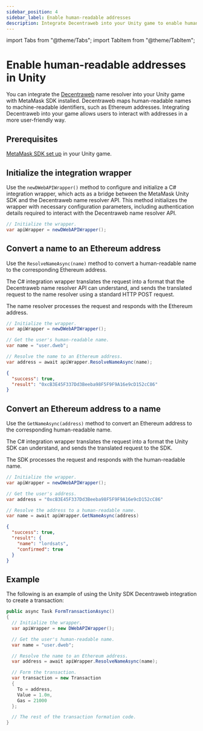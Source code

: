 ```yaml
---
sidebar_position: 4
sidebar_label: Enable human-readable addresses
description: Integrate Decentraweb into your Unity game to enable human-readable addresses.
---
```


import Tabs from "@theme/Tabs";
import TabItem from "@theme/TabItem";

# Enable human-readable addresses in Unity

You can integrate the [Decentraweb](https://decentraweb.org/) name resolver into your Unity game
with MetaMask SDK installed.
Decentraweb maps human-readable names to machine-readable identifiers, such as Ethereum addresses.
Integrating Decentraweb into your game allows users to interact with addresses in a more user-friendly way.

## Prerequisites

[MetaMask SDK set up](../../../get-started/gaming/unity.md) in your Unity game.

## Initialize the integration wrapper

Use the `newDWebAPIWrapper()` method to configure and initialize a C# integration wrapper, which
acts as a bridge between the MetaMask Unity SDK and the Decentraweb name resolver API.
This method initializes the wrapper with necessary configuration parameters, including
authentication details required to interact with the Decentraweb name resolver API.

```csharp
// Initialize the wrapper.
var apiWrapper = newDWebAPIWrapper();
```

## Convert a name to an Ethereum address

Use the `ResolveNameAsync(name)` method to convert a human-readable name to the corresponding
Ethereum address.

The C# integration wrapper translates the request into a format that the Decentraweb name resolver
API can understand, and sends the translated request to the name resolver using a standard HTTP POST request.

The name resolver processes the request and responds with the Ethereum address.

<Tabs>
<TabItem value="Method">

```csharp
// Initialize the wrapper.
var apiWrapper = newDWebAPIWrapper();

// Get the user's human-readable name.
var name = "user.dweb";

// Resolve the name to an Ethereum address.
var address = await apiWrapper.ResolveNameAsync(name);
```

</TabItem>
<TabItem value="JSON response">

```json
{
  "success": true,
  "result": "0xcB3E45F337Dd3Beeba98F5F9F9A16e9cD152cC86"
}
```

</TabItem>
</Tabs>

## Convert an Ethereum address to a name

Use the `GetNameAsync(address)` method to convert an Ethereum address to the corresponding
human-readable name.

The C# integration wrapper translates the request into a format the Unity SDK can understand, and
sends the translated request to the SDK.

The SDK processes the request and responds with the human-readable name.

<Tabs>
<TabItem value="Method">

```csharp
// Initialize the wrapper.
var apiWrapper = newDWebAPIWrapper();

// Get the user's address.
var address = "0xcB3E45F337Dd3Beeba98F5F9F9A16e9cD152cC86"

// Resolve the address to a human-readable name.
var name = await apiWrapper.GetNameAsync(address)
```

</TabItem>
<TabItem value="JSON response">

```json
{
  "success": true,
  "result": {
    "name": "lordsats",
    "confirmed": true
  }
}
```

</TabItem>
</Tabs>

## Example

The following is an example of using the Unity SDK Decentraweb integration to create a transaction:

```csharp
public async Task FormTransactionAsync()
{
  // Initialize the wrapper.
  var apiWrapper = new DWebAPIWrapper();

  // Get the user's human-readable name.
  var name = "user.dweb";

  // Resolve the name to an Ethereum address.
  var address = await apiWrapper.ResolveNameAsync(name);

  // Form the transaction.
  var transaction = new Transaction
  {
    To = address,
    Value = 1.0m,
    Gas = 21000
  };

  // The rest of the transaction formation code.
}
```
